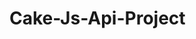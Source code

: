 # Cake-Js-Api-Project
  <img src="https://github.com/aryan-ya/Cake-Js-Api-Project/assets/107910961/2b940a9e-be6e-49aa-9e46-d585b61d5c7a" alt="" srcset="">
  <img src="https://github.com/aryan-ya/Cake-Js-Api-Project/assets/107910961/7724c2f6-9e1f-4f08-bf60-63ae7c40f22e" alt="" srcset="">
